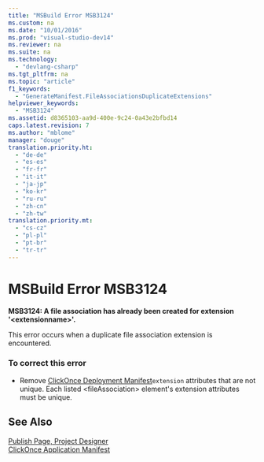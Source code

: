 ```yaml
---
title: "MSBuild Error MSB3124"
ms.custom: na
ms.date: "10/01/2016"
ms.prod: "visual-studio-dev14"
ms.reviewer: na
ms.suite: na
ms.technology: 
  - "devlang-csharp"
ms.tgt_pltfrm: na
ms.topic: "article"
f1_keywords: 
  - "GenerateManifest.FileAssociationsDuplicateExtensions"
helpviewer_keywords: 
  - "MSB3124"
ms.assetid: d8365103-aa9d-400e-9c24-0a43e2bfbd14
caps.latest.revision: 7
ms.author: "mblome"
manager: "douge"
translation.priority.ht: 
  - "de-de"
  - "es-es"
  - "fr-fr"
  - "it-it"
  - "ja-jp"
  - "ko-kr"
  - "ru-ru"
  - "zh-cn"
  - "zh-tw"
translation.priority.mt: 
  - "cs-cz"
  - "pl-pl"
  - "pt-br"
  - "tr-tr"
---
```

# MSBuild Error MSB3124
**MSB3124: A file association has already been created for extension '\<extensionname>'.**  
  
 This error occurs when a duplicate file association extension is encountered.  
  
### To correct this error  
  
-   Remove [ClickOnce Deployment Manifest](../VS_IDE/clickonce-deployment-manifest.md)`extension` attributes that are not unique. Each listed \<fileAssociation> element's extension attributes must be unique.  
  
## See Also  
 [Publish Page, Project Designer](../VS_IDE/publish-page--project-designer.md)   
 [ClickOnce Application Manifest](../VS_IDE/clickonce-application-manifest.md)